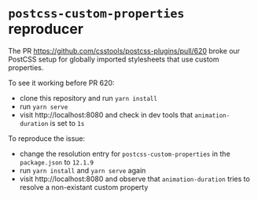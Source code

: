 # `postcss-custom-properties` reproducer

The PR https://github.com/csstools/postcss-plugins/pull/620 broke our
PostCSS setup for globally imported stylesheets that use custom properties.

To see it working before PR 620:

* clone this repository and run `yarn install`
* run `yarn serve`
* visit http://localhost:8080 and check in dev tools that `animation-duration` is set to `1s`

To reproduce the issue:

* change the resolution entry for `postcss-custom-properties` in the `package.json` to `12.1.9`
* run `yarn install` and `yarn serve` again
* visit http://localhost:8080 and observe that `animation-duration` tries to resolve a non-existant custom property


